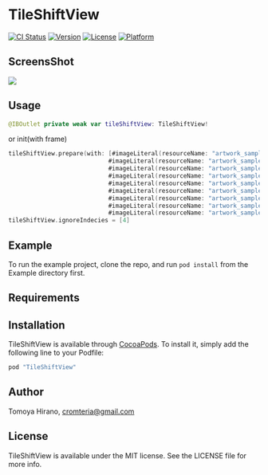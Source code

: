 # TileShiftView

[![CI Status](http://img.shields.io/travis/Tomoya%20Hirano/TileShiftView.svg?style=flat)](https://travis-ci.org/Tomoya%20Hirano/TileShiftView)
[![Version](https://img.shields.io/cocoapods/v/TileShiftView.svg?style=flat)](http://cocoapods.org/pods/TileShiftView)
[![License](https://img.shields.io/cocoapods/l/TileShiftView.svg?style=flat)](http://cocoapods.org/pods/TileShiftView)
[![Platform](https://img.shields.io/cocoapods/p/TileShiftView.svg?style=flat)](http://cocoapods.org/pods/TileShiftView)

## ScreensShot

![](https://raw.githubusercontent.com/noppefoxwolf/TileShiftView/master/sample.gif)

## Usage

```swift
@IBOutlet private weak var tileShiftView: TileShiftView!
```
or init(with frame)

```swift
tileShiftView.prepare(with: [#imageLiteral(resourceName: "artwork_sample_00000"),
                            #imageLiteral(resourceName: "artwork_sample_00001"),
                            #imageLiteral(resourceName: "artwork_sample_00002"),
                            #imageLiteral(resourceName: "artwork_sample_00003"),
                            #imageLiteral(resourceName: "artwork_sample_00004"),
                            #imageLiteral(resourceName: "artwork_sample_00005"),
                            #imageLiteral(resourceName: "artwork_sample_00006"),
                            #imageLiteral(resourceName: "artwork_sample_00007"),
                            #imageLiteral(resourceName: "artwork_sample_00008")])
tileShiftView.ignoreIndecies = [4]
```

## Example

To run the example project, clone the repo, and run `pod install` from the Example directory first.

## Requirements

## Installation

TileShiftView is available through [CocoaPods](http://cocoapods.org). To install
it, simply add the following line to your Podfile:

```ruby
pod "TileShiftView"
```

## Author

Tomoya Hirano, cromteria@gmail.com

## License

TileShiftView is available under the MIT license. See the LICENSE file for more info.
